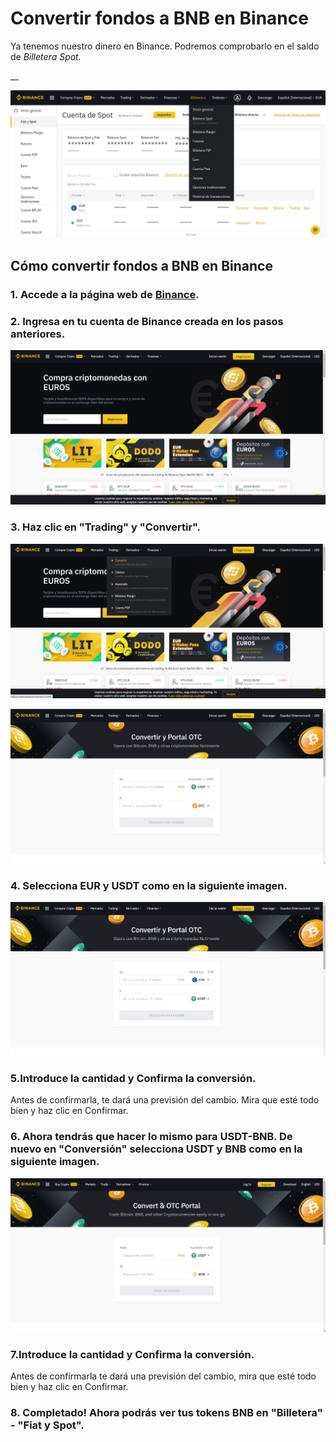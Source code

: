 # Convertir fondos a BNB en Binance

Ya tenemos nuestro dinero en Binance. Podremos comprobarlo en el saldo de _Billetera Spot._

\_\_

![](../../../../../.gitbook/assets/screenshot-2021-04-15-at-11.48.11.png)

## Cómo convertir fondos a BNB en Binance



### 1. Accede a la página web de [Binance](https://www.binance.com/es).

### 

### 2. Ingresa en tu cuenta de Binance creada en los pasos anteriores.



![](../../../../../.gitbook/assets/1%20%284%29.png)



### 3. Haz clic en "Trading" y "Convertir".



![](../../../../../.gitbook/assets/2%20%282%29.png)



![](../../../../../.gitbook/assets/3%20%282%29.png)



### 4. Selecciona EUR y USDT como en la siguiente imagen.



![](../../../../../.gitbook/assets/4%20%284%29.png)



### 5.Introduce la cantidad y Confirma la conversión.

Antes de confirmarla, te dará una previsión del cambio. Mira que esté todo bien y haz clic en Confirmar.



### 6. Ahora tendrás que hacer lo mismo para USDT-BNB. De nuevo en "Conversión" selecciona USDT y BNB como en la siguiente imagen.



![](../../../../../.gitbook/assets/5%20%281%29.png)



### 7.Introduce la cantidad y Confirma la conversión.

Antes de confirmarla te dará una previsión del cambio, mira que esté todo bien y haz clic en Confirmar.



### 8. Completado! Ahora podrás ver tus tokens BNB en "Billetera" - "Fiat y Spot".





